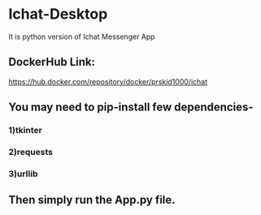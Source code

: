# Ichat-Desktop
It is python version of Ichat Messenger App

## DockerHub Link:
https://hub.docker.com/repository/docker/prskid1000/ichat

## You may need to pip-install few dependencies-<br>
### 1)tkinter<br>
### 2)requests<br>
### 3)urllib<br>
## Then simply run the App.py file.
